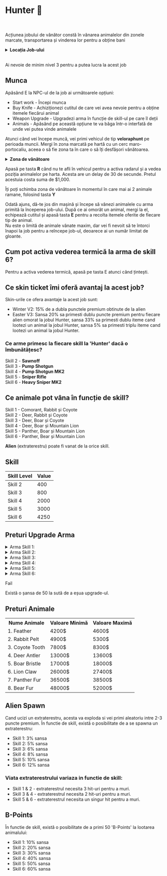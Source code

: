 # Hunter 🐻
<br><br>
Acțiunea jobului de vânător constă în vânarea animalelor din zonele marcate, transportarea și vinderea lor pentru a obține bani 
<details class="details custom-block">
  <summary><strong>Locația Job-ului</strong></summary>
  <img src="https://i.imgur.com/QO3xis0.png" alt="Locația Job-ului" style="max-width:100%; height:auto;">
</details>
<br>
<div class="danger-container">
<p>Ai nevoie de minim nivel 3 pentru a putea lucra la acest job</p>
</div>

## Munca

Apăsând E la NPC-ul de la job ai următoarele opțiuni:  
- Start work - Începi munca  
- Buy Knife - Achiziționezi cutitul de care vei avea nevoie pentru a obține itemele fiecărui animal  
- Weapon Upgrade - Upgradezi arma în funcție de skill-ul pe care îl deții  
- Animals - Apăsând pe această opțiune te va băga într-o interfată de unde vei putea vinde animalele  

Atunci când vei începe muncă, vei primi vehicul de tip **veloraphunt** pe perioada muncii. Mergi în zona marcată pe hartă cu un cerc maro-portocaliu, aceea o să fie zona ta în care o să îți desfășori vânătoarea.  
<details class="details custom-block">
  <summary><strong>Zona de vânătoare</strong></summary>
  <img src="https://i.imgur.com/LaWRxdu.jpeg" alt="Zona de vânătoare" style="max-width:100%; height:auto;">
</details>


Apasă pe tasta **R** când nu te afli în vehicul pentru a activa radarul și a vedea poziția animalelor pe harta. Acesta are un delay de 30 de secunde. Pretul acestuia costa suma de $1,000.

Îți poți schimba zona de vânătoare în momentul în care mai ai 2 animale ramane, folosind tasta **Y**

Odată ajuns, dă-te jos din mașină și începe să vânezi animalele cu arma primită la începerea job-ului. După ce ai omorât un animal, mergi la el, echipează cutitul și apasă tasta **E** pentru a recolta itemele oferite de fiecare tip de animal.  
Nu este o limită de animale vânate maxim, dar vei fi nevoit să te întorci înapoi la job pentru a reîncepe job-ul, deoarece ai un număr limitat de gloante.  

## Cum pot activa vederea termică la arma de skill 6?  
Pentru a activa vederea termică, apasă pe tasta E atunci când țintești.  

##  Ce skin ticket îmi oferă avantaj la acest job?  
Skin-urile ce ofera avantaje la acest job sunt: 
- Winter V2: 15% de a dubla punctele premium obtinute de la alien
- Easter V3: Sansa 20% sa primesti dublu puncte premium pentru fiecare alien omorat la jobul Hunter, sansa 33% sa primesti dublu iteme cand lootezi un animal la jobul Hunter, sansa 5% sa primesti triplu iteme cand lootezi un animal la jobul Hunter.

### Ce arme primesc la fiecare skill la 'Hunter' dacă o îmbunătățesc?  
Skill 2 - **Sawnoff**  
Skill 3 - **Pump Shotgun**  
Skill 4 - **Pump Shotgun MK2**  
Skill 5 - **Sniper Rifle**  
Skill 6 - **Heavy Sniper MK2**  

## Ce animale pot vâna în funcție de skill?  
Skill 1 - Comorant, Rabbit și Coyote  
Skill 2 - Deer, Rabbit și Coyote  
Skill 3 - Deer, Boar și Coyote  
Skill 4 - Deer, Boar și Mountain Lion  
Skill 5 - Panther, Boar și Mountain Lion  
Skill 6 - Panther, Bear și Mountain Lion  

<strong>Alien</strong> (extraterestru) poate fi vanat de la orice skill.

## Skill

| Skill Level | Value |
|-------------|-------|
| Skill 2     | 400   |
| Skill 3     | 800   |
| Skill 4     | 2000  |
| Skill 5     | 3000  |
| Skill 6     | 4250  |


## Preturi Upgrade Arma

<details class="details custom-block">
    <summary>Arma Skill 1:</summary>
    <ul>
        <li>Primul upgrade costă <code>$5000</code>.</li>
        <li>Al doilea upgrade costă <code>$10,000</code>.</li>
        <li>Al treilea upgrade costă <code>$20,000</code>.</li>
        <li>Al patrulea upgrade costă <code>$40,000</code>.</li>
        <li>Al cincilea upgrade costă <code>$100,000</code> (Achiziționare următoarea armă.).</li>
    </ul>
</details>

<details class="details custom-block">
    <summary>Arma Skill 2:</summary>
    <ul>
        <li>Primul upgrade costă <code>$20,000</code>.</li>
        <li>Al doilea upgrade costă <code>$40,000</code>.</li>
        <li>Al treilea upgrade costă <code>$50,000</code>.</li>
        <li>Al patrulea upgrade costă <code>$70,000</code>.</li>
        <li>Al cincilea upgrade costă <code>$200,000</code> (Achiziționare următoarea armă.).</li>
    </ul>
</details>
<details class="details custom-block">
    <summary>Arma Skill 3:</summary>
    <ul>
        <li>Primul upgrade costă <code>$40,000</code>.</li>
        <li>Al doilea upgrade costă <code>$80,000</code>.</li>
        <li>Al treilea upgrade costă <code>$150,000</code>.</li>
        <li>Al patrulea upgrade costă <code>$250,000</code>.</li>
        <li>Al cincilea upgrade costă <code>$333,333</code> (Achiziționare următoarea armă.).</li>
    </ul>
</details>

<details class="details custom-block">
    <summary>Arma Skill 4:</summary>
    <ul>
        <li>Primul upgrade costă <code>$50,000</code>.</li>
        <li>Al doilea upgrade costă <code>$77.500</code>.</li>
        <li>Al treilea upgrade costă <code>$150,000</code>.</li>
        <li>Al patrulea upgrade costă <code>$222.500</code>.</li>
        <li>Al cincilea upgrade costă <code>$500,000</code> (Achiziționare următoarea armă.).</li>
    </ul>
</details>
<details class="details custom-block">
    <summary>Arma Skill 5:</summary>
    <ul>
        <li>Primul upgrade costă <code>$100,000</code>.</li>
        <li>Al doilea upgrade costă <code>$173,000</code>.</li>
        <li>Al treilea upgrade costă <code>$250,000</code>.</li>
        <li>Al patrulea upgrade costă <code>$440,000</code>.</li>
        <li>Al cincilea upgrade costă <code>$690,000</code> (Achiziționare următoarea armă.).</li>
    </ul>
</details>

<details class="details custom-block">
    <summary>Arma Skill 6:</summary>
    <ul>
        <li>Primul upgrade costă <code>$222,222</code>.</li>
        <li>Al doilea upgrade costă <code>$444,444</code>.</li>
        <li>Al treilea upgrade costă <code>$777,777</code>.</li>
        <li>Al patrulea upgrade costă <code>$999,999</code>.</li>
        <li>Al cincilea upgrade costă <code>$1,111,111</code>.</li>
    </ul>
</details>

<div class="danger-container">
    <p class="title">Fail</p>
    <p class="description">Există o șansa de 50 la sută de a eșua upgrade-ul.</p>
</div>

## Preturi Animale

<table>
    <tr><th>Nume Animale</th><th>Valoare Minimă</th><th>Valoare Maximă</th></tr>
    <tr><td>1. Feather</td><td>4200$</td><td>4600$</td></tr>
    <tr><td>2. Rabbit Pelt</td><td>4900$</td><td>5300$</td></tr>
    <tr><td>3. Coyote Tooth</td><td>7800$</td><td>8300$</td></tr>
    <tr><td>4. Deer Antler</td><td>13000$</td><td>13600$</td></tr>
    <tr><td>5. Boar Bristle</td><td>17000$</td><td>18000$</td></tr>
    <tr><td>6. Lion Claw</td><td>26000$</td><td>27400$</td></tr>
    <tr><td>7. Panther Fur</td><td>36500$</td><td>38500$</td></tr>
    <tr><td>8. Bear Fur</td><td>48000$</td><td>52000$</td></tr>
</table>


## Alien Spawn
Cand ucizi un extraterestru, acesta va exploda si vei primi aleatoriu intre 2-3 puncte premium. 
În functie de skill, există o posibilitate de a se spawna un extraterestru:

- Skill 1: 3% sansa
- Skill 2: 5% sansa
- Skill 3: 6% sansa
- Skill 4: 8% sansa
- Skill 5: 10% sansa
- Skill 6: 12% sansa


### Viata extraterestrului variaza in functie de skill:
- Skill 1 & 2 - extraterestrul necesita 3 hit-uri pentru a muri.
- Skill 3 & 4 - extraterestrul necesita 2 hit-uri pentru a muri.
- Skill 5 & 6 - extraterestrul necesita un singur hit pentru a muri.

## B-Points
În functie de skill, există o posibilitate de a primi 50 'B-Points' la lootarea animalului:
- Skill 1: 10% sansa
- Skill 2: 20% sansa
- Skill 3: 30% sansa
- Skill 4: 40% sansa
- Skill 5: 50% sansa
- Skill 6: 60% sansa
